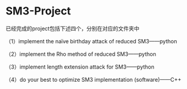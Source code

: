 # SM3-Project

已经完成的project包括下述四个，分别在对应的文件夹中

（1）implement the naïve birthday attack of reduced SM3——python

（2）implement the Rho method of reduced SM3——python

（3）implement length extension attack for SM3——python

（4）do your best to optimize SM3 implementation (software)——C++
